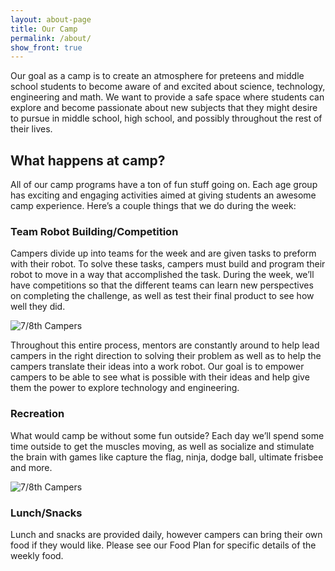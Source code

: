 ```yaml
---
layout: about-page
title: Our Camp
permalink: /about/
show_front: true
---
```


Our goal as a camp is to create an atmosphere for preteens and middle school students to become aware of and excited about science, technology, engineering and math. We want to provide a safe space where students can explore and become passionate about new subjects that they might desire to pursue in middle school, high school, and possibly throughout the rest of their lives.

## What happens at camp?
All of our camp programs have a ton of fun stuff going on. Each age group has exciting and engaging activities aimed at giving students an awesome camp experience. Here’s a couple things that we do during the week:

### Team Robot Building/Competition

Campers divide up into teams for the week and are given tasks to preform with their robot. To solve these tasks, campers must build and program their robot to move in a way that accomplished the task. During the week, we’ll have competitions so that the different teams can learn new perspectives on completing the challenge, as well as test their final product to see how well they did.

![7/8th Campers](/camp/assets/56_campers2.jpg)

Throughout this entire process, mentors are constantly around to help lead campers in the right direction to solving their problem as well as to help the campers translate their ideas into a work robot. Our goal is to empower campers to be able to see what is possible with their ideas and help give them the power to explore technology and engineering.

### Recreation
What would camp be without some fun outside? Each day we’ll spend some time outside to get the muscles moving, as well as socialize and stimulate the brain with games like capture the flag, ninja, dodge ball, ultimate frisbee and more.

![7/8th Campers](/camp/assets/rec_campers1.jpg)

### Lunch/Snacks

Lunch and snacks are provided daily, however campers can bring their own food if they would like. Please see our Food Plan for specific details of the weekly food.
